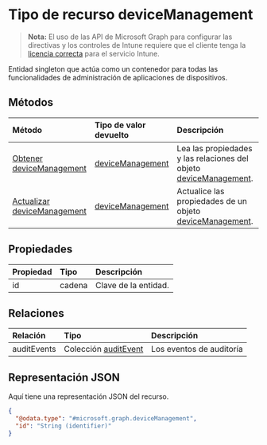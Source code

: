 # <a name="devicemanagement-resource-type"></a>Tipo de recurso deviceManagement

> **Nota:** El uso de las API de Microsoft Graph para configurar las directivas y los controles de Intune requiere que el cliente tenga la [licencia correcta](https://go.microsoft.com/fwlink/?linkid=839381) para el servicio Intune.

Entidad singleton que actúa como un contenedor para todas las funcionalidades de administración de aplicaciones de dispositivos.
## <a name="methods"></a>Métodos
|Método|Tipo de valor devuelto|Descripción|
|:---|:---|:---|
|[Obtener deviceManagement](../api/intune_auditing_devicemanagement_get.md)|[deviceManagement](../resources/intune_auditing_devicemanagement.md)|Lea las propiedades y las relaciones del objeto [deviceManagement](../resources/intune_auditing_devicemanagement.md).|
|[Actualizar deviceManagement](../api/intune_auditing_devicemanagement_update.md)|[deviceManagement](../resources/intune_auditing_devicemanagement.md)|Actualice las propiedades de un objeto [deviceManagement](../resources/intune_auditing_devicemanagement.md).|

## <a name="properties"></a>Propiedades
|Propiedad|Tipo|Descripción|
|:---|:---|:---|
|id|cadena|Clave de la entidad.|

## <a name="relationships"></a>Relaciones
|Relación|Tipo|Descripción|
|:---|:---|:---|
|auditEvents|Colección [auditEvent](../resources/intune_auditing_auditevent.md)|Los eventos de auditoría|

## <a name="json-representation"></a>Representación JSON
Aquí tiene una representación JSON del recurso.
<!-- {
  "blockType": "resource",
  "keyProperty": "id",
  "@odata.type": "microsoft.graph.deviceManagement"
}
-->
``` json
{
  "@odata.type": "#microsoft.graph.deviceManagement",
  "id": "String (identifier)"
}
```



